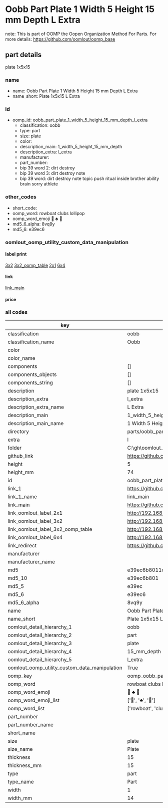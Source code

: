 # Oobb Part Plate 1 Width 5 Height 15 mm Depth L Extra  

note: This is part of OOMP the Oopen Organization Method For Parts. For more details: https://github.com/oomlout/oomp_base

##  part details
  



plate 1x5x15



### name
* name: Oobb Part Plate 1 Width 5 Height 15 mm Depth L Extra
* name_short: Plate 1x5x15 L Extra
### id
* oomp_id: oobb_part_plate_1_width_5_height_15_mm_depth_l_extra
  * classification: oobb
  * type: part
  * size: plate
  * color: 
  * description_main: 1_width_5_height_15_mm_depth
  * description_extra: l_extra
  * manufacturer: 
  * part_number: 
  * bip 39 word 2: dirt destroy
  * bip 39 word 3: dirt destroy note
  * bip 39 word: dirt destroy note topic push ritual inside brother ability brain sorry athlete

### other_codes
* short_code: 
* oomp_word: rowboat clubs lollipop
* oomp_word_emoji :rowboat: :clubs: :lollipop:
* md5_6_alpha: 8vq9y
* md5_6: e39ec6






### oomlout_oomp_utility_custom_data_manipulation
#### label print
[3x2](http://192.168.1.245:1112/?label=oomp%208vq9y)
[3x2_oomp_table](http://192.168.1.108:1112/?label=oomp%208vq9y)
[2x1](http://192.168.1.242:1112/?label=oomp%208vq9y)
[6x4](http://192.168.1.55:1112/?label=oomp%208vq9y)    

#### link

[link_main](https://github.com/oomlout/oomlout_oobb_version_4_generated_parts/tree/main/navigation_oomp/oobb/part/plate/1_width_5_height_15_mm_depth/l_extra/part)                              

#### price







### all codes 
| key | value |  
| --- | --- |  
| classification | oobb |  
| classification_name | Oobb |  
| color |  |  
| color_name |  |  
| components | [] |  
| components_objects | [] |  
| components_string | [] |  
| description | plate 1x5x15 |  
| description_extra | l_extra |  
| description_extra_name | L Extra |  
| description_main | 1_width_5_height_15_mm_depth |  
| description_main_name | 1 Width 5 Height 15 mm Depth |  
| directory | parts/oobb_part_plate_1_width_5_height_15_mm_depth_l_extra |  
| extra | l |  
| folder | C:\gh\oomlout_oobb_version_4_generated_parts\parts\oobb_part_plate_1_width_5_height_15_mm_depth_l_extra |  
| github_link | https://github.com/oomlout/oomlout_oomp_part_src/tree/main/parts/oobb_part_plate_1_width_5_height_15_mm_depth_l_extra |  
| height | 5 |  
| height_mm | 74 |  
| id | oobb_part_plate_1_width_5_height_15_mm_depth_l_extra |  
| link_1 | https://github.com/oomlout/oomlout_oobb_version_4_generated_parts/tree/main/navigation_oomp/oobb/part/plate/1_width_5_height_15_mm_depth/l_extra/part |  
| link_1_name | link_main |  
| link_main | https://github.com/oomlout/oomlout_oobb_version_4_generated_parts/tree/main/navigation_oomp/oobb/part/plate/1_width_5_height_15_mm_depth/l_extra/part |  
| link_oomlout_label_2x1 | http://192.168.1.242:1112/?label=oomp%208vq9y |  
| link_oomlout_label_3x2 | http://192.168.1.245:1112/?label=oomp%208vq9y |  
| link_oomlout_label_3x2_oomp_table | http://192.168.1.108:1112/?label=oomp%208vq9y |  
| link_oomlout_label_6x4 | http://192.168.1.55:1112/?label=oomp%208vq9y |  
| link_redirect | https://github.com/oomlout/oomlout_oobb_version_4_generated_parts/tree/main/parts/_plate_01_05_15_ex_l |  
| manufacturer |  |  
| manufacturer_name |  |  
| md5 | e39ec6b8011ceea6ea575e512d4f09f5 |  
| md5_10 | e39ec6b801 |  
| md5_5 | e39ec |  
| md5_6 | e39ec6 |  
| md5_6_alpha | 8vq9y |  
| name | Oobb Part Plate 1 Width 5 Height 15 mm Depth L Extra |  
| name_short | Plate 1x5x15 L Extra |  
| oomlout_detail_hierarchy_1 | oobb |  
| oomlout_detail_hierarchy_2 | part |  
| oomlout_detail_hierarchy_3 | plate |  
| oomlout_detail_hierarchy_4 | 15_mm_depth |  
| oomlout_detail_hierarchy_5 | l_extra |  
| oomlout_oomp_utility_custom_data_manipulation | True |  
| oomp_key | oomp_oobb_part_plate_1_width_5_height_15_mm_depth_l_extra |  
| oomp_word | rowboat clubs lollipop |  
| oomp_word_emoji | :rowboat: :clubs: :lollipop: |  
| oomp_word_emoji_list | [':rowboat:', ':clubs:', ':lollipop:'] |  
| oomp_word_list | ['rowboat', 'clubs', 'lollipop'] |  
| part_number |  |  
| part_number_name |  |  
| short_name |  |  
| size | plate |  
| size_name | Plate |  
| thickness | 15 |  
| thickness_mm | 15 |  
| type | part |  
| type_name | Part |  
| width | 1 |  
| width_mm | 14 |  
